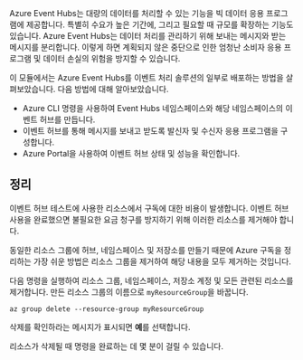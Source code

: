 Azure Event Hubs는 대량의 데이터를 처리할 수 있는 기능을 빅 데이터 응용 프로그램에 제공합니다. 특별히 수요가 높은 기간에, 그리고 필요할 때 규모를 확장하는 기능도 있습니다. Azure Event Hubs는 데이터 처리를 관리하기 위해 보내는 메시지와 받는 메시지를 분리합니다. 이렇게 하면 계획되지 않은 중단으로 인한 엄청난 소비자 응용 프로그램 및 데이터 손실의 위험을 방지할 수 있습니다.

이 모듈에서는 Azure Event Hubs를 이벤트 처리 솔루션의 일부로 배포하는 방법을 살펴보았습니다. 다음 방법에 대해 알아보았습니다.

- Azure CLI 명령을 사용하여 Event Hubs 네임스페이스와 해당 네임스페이스의 이벤트 허브를 만듭니다. 
- 이벤트 허브를 통해 메시지를 보내고 받도록 발신자 및 수신자 응용 프로그램을 구성합니다.
- Azure Portal을 사용하여 이벤트 허브 상태 및 성능을 확인합니다.

## <a name="clean-up"></a>정리 

이벤트 허브 테스트에 사용한 리소스에서 구독에 대한 비용이 발생합니다. 이벤트 허브 사용을 완료했으면 불필요한 요금 청구를 방지하기 위해 이러한 리소스를 제거해야 합니다.

동일한 리소스 그룹에 허브, 네임스페이스 및 저장소를 만들기 때문에 Azure 구독을 정리하는 가장 쉬운 방법은 리소스 그룹을 제거하여 해당 내용을 모두 제거하는 것입니다. 

다음 명령을 실행하여 리소스 그룹, 네임스페이스, 저장소 계정 및 모든 관련된 리소스를 제거합니다. 만든 리소스 그룹의 이름으로 `myResourceGroup`을 바꿉니다.

```azurecli
az group delete --resource-group myResourceGroup
```

삭제를 확인하라는 메시지가 표시되면 **예**를 선택합니다.

리소스가 삭제될 때 명령을 완료하는 데 몇 분이 걸릴 수 있습니다.
